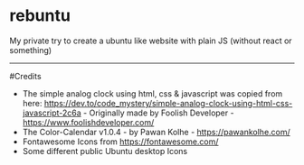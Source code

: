 # rebuntu
My private try to create a ubuntu like website with plain JS (without react or something)
___
#Credits

- The simple analog clock using html, css & javascript was copied from here: https://dev.to/code_mystery/simple-analog-clock-using-html-css-javascript-2c6a - Originally made by Foolish Developer - https://www.foolishdeveloper.com/
- The Color-Calendar v1.0.4 - by Pawan Kolhe - https://pawankolhe.com/
- Fontawesome Icons from https://fontawesome.com/
- Some different public Ubuntu desktop Icons


